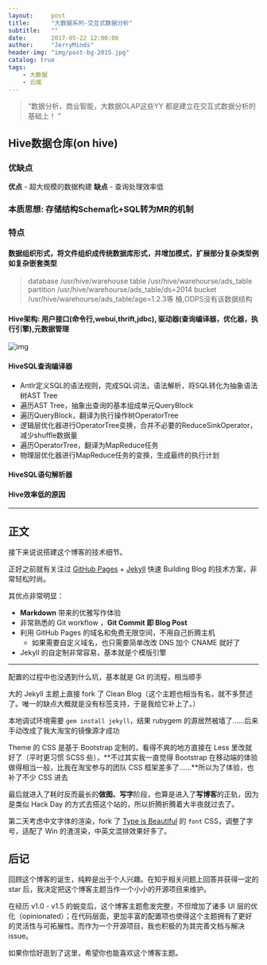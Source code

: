 ```yaml
---
layout:     post
title:      "大数据系列-交互式数据分析"
subtitle:   ""
date:       2017-05-22 12:00:00
author:     "JerryMinds"
header-img: "img/post-bg-2015.jpg"
catalog: true
tags:
    - 大数据
    - 云端
---
```


> “数据分析，商业智能，大数据OLAP这些YY 都是建立在交互式数据分析的基础上！ ”


## Hive数据仓库(on hive)

### 优缺点
**优点** -  超大规模的数据构建
**缺点** -  查询处理效率低

### 本质思想: 存储结构Schema化+SQL转为MR的机制

### 特点

#### 数据组织形式，将文件组织成传统数据库形式，并增加模式，扩展部分复杂类型例如复杂嵌套类型
> database  /usr/hive/warehouse
> table  /usr/hive/warehourse/ads_table
> partition /usr/hive/warehourse/ads_table/ds=2014
> bucket /usr/hive/warehourse/ads_table/age=1.2.3等 桶,ODPS没有该数据结构


#### Hive架构: 用户接口(命令行,webui,thrift,jdbc), 驱动器(查询编译器，优化器，执行引擎),元数据管理
![img](/img/in-post/post_bigdata_hive_01.png)


#### HiveSQL查询编译器
* Antlr定义SQL的语法规则，完成SQL词法，语法解析，将SQL转化为抽象语法树AST Tree
* 遍历AST Tree，抽象出查询的基本组成单元QueryBlock
* 遍历QueryBlock，翻译为执行操作树OperatorTree
* 逻辑层优化器进行OperatorTree变换，合并不必要的ReduceSinkOperator，减少shuffle数据量
* 遍历OperatorTree，翻译为MapReduce任务
* 物理层优化器进行MapReduce任务的变换，生成最终的执行计划




#### HiveSQL语句解析器


#### Hive效率低的原因



---

## 正文

接下来说说搭建这个博客的技术细节。  

正好之前就有关注过 [GitHub Pages](https://pages.github.com/) + [Jekyll](http://jekyllrb.com/) 快速 Building Blog 的技术方案，非常轻松时尚。

其优点非常明显：

* **Markdown** 带来的优雅写作体验
* 非常熟悉的 Git workflow ，**Git Commit 即 Blog Post**
* 利用 GitHub Pages 的域名和免费无限空间，不用自己折腾主机
	* 如果需要自定义域名，也只需要简单改改 DNS 加个 CNAME 就好了 
* Jekyll 的自定制非常容易，基本就是个模版引擎





---

配置的过程中也没遇到什么坑，基本就是 Git 的流程，相当顺手

大的 Jekyll 主题上直接 fork 了 Clean Blog（这个主题也相当有名，就不多赘述了。唯一的缺点大概就是没有标签支持，于是我给它补上了。）

本地调试环境需要 `gem install jekyll`，结果 rubygem 的源居然被墙了……后来手动改成了我大淘宝的镜像源才成功

Theme 的 CSS 是基于 Bootstrap 定制的，看得不爽的地方直接在 Less 里改就好了（平时更习惯 SCSS 些），**不过其实我一直觉得 Bootstrap 在移动端的体验做得相当一般，比我在淘宝参与的团队 CSS 框架差多了……**所以为了体验，也补了不少 CSS 进去

最后就进入了耗时反而最长的**做图、写字**阶段，也算是进入了**写博客**的正轨，因为是类似 Hack Day 的方式去搭这个站的，所以折腾折腾着大半夜就过去了。

第二天考虑中文字体的渲染，fork 了 [Type is Beautiful](http://www.typeisbeautiful.com/) 的 `font` CSS，调整了字号，适配了 Win 的渣渲染，中英文混排效果好多了。


## 后记

回顾这个博客的诞生，纯粹是出于个人兴趣。在知乎相关问题上回答并获得一定的 star 后，我决定把这个博客主题当作一个小小的开源项目来维护。

在经历 v1.0 - v1.5 的蜕变后，这个博客主题愈发完整，不但增加了诸多 UI 层的优化（opinionated）；在代码层面，更加丰富的配置项也使得这个主题拥有了更好的灵活性与可拓展性。而作为一个开源项目，我也积极的为其完善文档与解决 issue。

如果你恰好逛到了这里，希望你也能喜欢这个博客主题。




